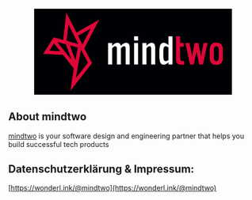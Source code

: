 <p align="center"><a href="https://www.mindtwo.de" target="_blank"><img src="https://github.com/mindtwo/.github/blob/main/images/logo-mindtwo.svg?raw=true" width="400"></a></p>

## About mindtwo

[mindtwo](https://www.mindtwo.de) is your software design and engineering partner that helps you build successful tech products

## Datenschutzerklärung & Impressum:

[https://wonderl.ink/@mindtwo](https://wonderl.ink/@mindtwo)
